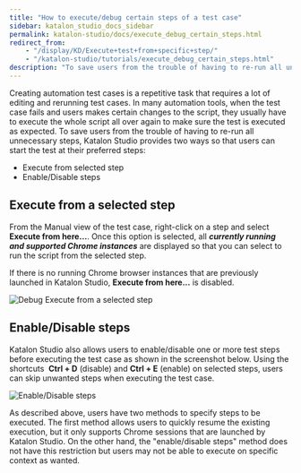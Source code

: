 ```yaml
---
title: "How to execute/debug certain steps of a test case"
sidebar: katalon_studio_docs_sidebar
permalink: katalon-studio/docs/execute_debug_certain_steps.html
redirect_from:
    - "/display/KD/Execute+test+from+specific+step/"
    - "/katalon-studio/tutorials/execute_debug_certain_steps.html"
description: "To save users from the trouble of having to re-run all unnecessary steps, Katalon Studio provides two ways to execute/ debug at their preferred steps."
---
```

Creating automation test cases is a repetitive task that requires a lot of editing and rerunning test cases. In many automation tools, when the test case fails and users makes certain changes to the script, they usually have to execute the whole script all over again to make sure the test is executed as expected. To save users from the trouble of having to re-run all unnecessary steps, Katalon Studio provides two ways so that users can start the test at their preferred steps:

*   Execute from selected step
*   Enable/Disable steps

Execute from a selected step
----------------------------

From the Manual view of the test case, right-click on a step and select **Execute from here…**. Once this option is selected, all **_currently running and supported Chrome instances_** are displayed so that you can select to run the script from the selected step.

If there is no running Chrome browser instances that are previously launched in Katalon Studio, **Execute from here...** is disabled.

![Debug Execute from a selected step](https://github.com/katalon-studio/docs-images/raw/master/katalon-studio/tutorials/execute_debug_certain_steps/Execute-from-a-selected-step.png)

Enable/Disable steps
--------------------

Katalon Studio also allows users to enable/disable one or more test steps before executing the test case as shown in the screenshot below. Using the shortcuts  **Ctrl + D** (disable) and **Ctrl + E** (enable) on selected steps, users can skip unwanted steps when executing the test case.

![Enable/Disable steps](https://github.com/katalon-studio/docs-images/raw/master/katalon-studio/tutorials/execute_debug_certain_steps/Enable_Disable-steps.png)

As described above, users have two methods to specify steps to be executed. The first method allows users to quickly resume the existing execution, but it only supports Chrome sessions that are launched by Katalon Studio. On the other hand, the "enable/disable steps" method does not have this restriction but users may not be able to execute on specific context as wanted.